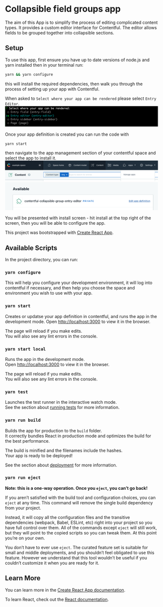 # Collapsible field groups app

The aim of this App is to simplify the process of editing complicated content types.
It provides a custom editor interface for Contentful.
The editor allows fields to be grouped together into collapsible sections. 

## Setup

To use this app, first ensure you have up to date versions of node.js and yarn installed then in your terminal run:
``` sh
yarn && yarn configure
```
this will install the required dependencies, then walk you through the process of setting up your app with Contentful.

When asked to `Select where your app can be rendered` please select `Entry Editor`.
![render location selection](screenshots/config.png)

Once your app definition is created you can run the code with

``` sh
yarn start
```

then navigate to the app management section of your contentful space and select the app to install it.
![contentful menu](screenshots/menu.png)
![contentful menu](screenshots/app.png)

You will be presented with install screen - hit install at the top right of the screen, then you will be able to configure the app.



This project was bootstrapped with [Create React App](https://github.com/facebook/create-react-app).

## Available Scripts

In the project directory, you can run:

### `yarn configure`

This will help you configure your development environment, it will log into
contentful if necessary, and then help you choose the space and environment you
wish to use with your app.


### `yarn start`

Creates or updatse your app definition in contentful, and runs the app in the 
development mode.
Open [http://localhost:3000](http://localhost:3000) to view it in the browser.

The page will reload if you make edits.<br />
You will also see any lint errors in the console.


### `yarn start local`

Runs the app in the development mode.<br />
Open [http://localhost:3000](http://localhost:3000) to view it in the browser.

The page will reload if you make edits.<br />
You will also see any lint errors in the console.

### `yarn test`

Launches the test runner in the interactive watch mode.<br />
See the section about [running tests](https://facebook.github.io/create-react-app/docs/running-tests) for more information.

### `yarn run build`

Builds the app for production to the `build` folder.<br />
It correctly bundles React in production mode and optimizes the build for the best performance.

The build is minified and the filenames include the hashes.<br />
Your app is ready to be deployed!

See the section about [deployment](https://facebook.github.io/create-react-app/docs/deployment) for more information.


### `yarn run eject`

**Note: this is a one-way operation. Once you `eject`, you can’t go back!**

If you aren’t satisfied with the build tool and configuration choices, you can `eject` at any time. This command will remove the single build dependency from your project.

Instead, it will copy all the configuration files and the transitive dependencies (webpack, Babel, ESLint, etc) right into your project so you have full control over them. All of the commands except `eject` will still work, but they will point to the copied scripts so you can tweak them. At this point you’re on your own.

You don’t have to ever use `eject`. The curated feature set is suitable for small and middle deployments, and you shouldn’t feel obligated to use this feature. However we understand that this tool wouldn’t be useful if you couldn’t customize it when you are ready for it.

## Learn More

You can learn more in the [Create React App documentation](https://facebook.github.io/create-react-app/docs/getting-started).

To learn React, check out the [React documentation](https://reactjs.org/).
